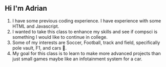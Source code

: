 ## Hi I'm Adrian
1. I have some previous coding experience. I have experience with some HTML and Javascript.
2. I wanted to take this class to enhance my skills and see if compsci is something I would like to continue in college.
3. Some of my interests are Soccer, Football, track and field, specifically pole vault, F1, and cars :car:.
4. My goal for this class is to learn to make more advanced projects than just small games maybe like an infotainment system for a car.
<!--

